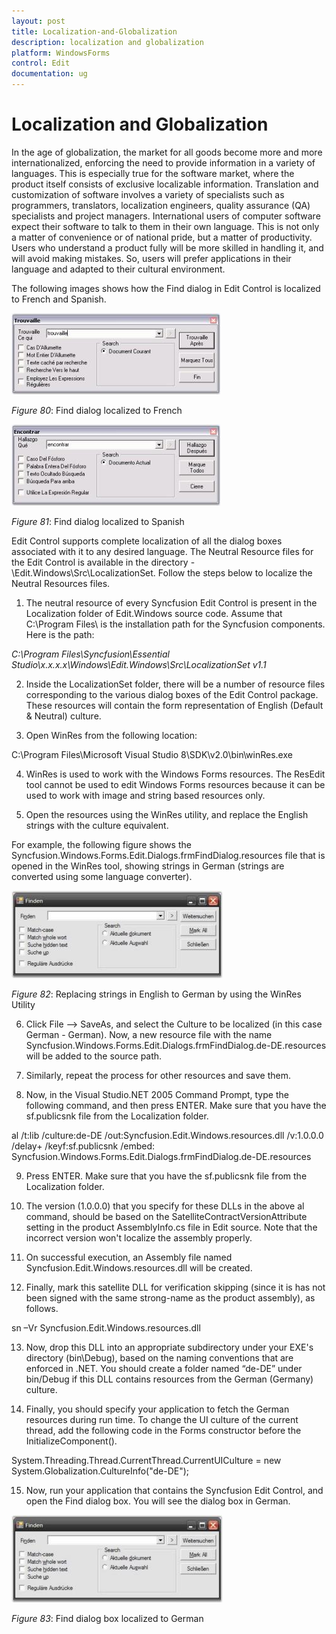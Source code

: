 ```yaml
---
layout: post
title: Localization-and-Globalization
description: localization and globalization
platform: WindowsForms
control: Edit
documentation: ug
---
```


# Localization and Globalization

In the age of globalization, the market for all goods become more and more internationalized, enforcing the need to provide information in a variety of languages. This is especially true for the software market, where the product itself consists of exclusive localizable information. Translation and customization of software involves a variety of specialists such as programmers, translators, localization engineers, quality assurance (QA) specialists and project managers. International users of computer software expect their software to talk to them in their own language. This is not only a matter of convenience or of national pride, but a matter of productivity. Users who understand a product fully will be more skilled in handling it, and will avoid making mistakes. So, users will prefer applications in their language and adapted to their cultural environment.

The following images shows how the Find dialog in Edit Control is localized to French and Spanish.



![](Localization-and-Globalization_images/Localization-and-Globalization_img1.jpeg)



_Figure_ _80_: Find dialog localized to French



![](Localization-and-Globalization_images/Localization-and-Globalization_img2.jpeg)



_Figure_ _81_: Find dialog localized to Spanish



Edit Control supports complete localization of all the dialog boxes associated with it to any desired language. The Neutral Resource files for the Edit Control is available in the directory - \Edit.Windows\Src\LocalizationSet. Follow the steps below to localize the Neutral Resources files.



1. The neutral resource of every Syncfusion Edit Control is present in the Localization folder of Edit.Windows source code. Assume that C:\Program Files\ is the installation path for the Syncfusion components. Here is the path:



_C:\Program Files\Syncfusion\Essential Studio\x.x.x.x\Windows\Edit.Windows\Src\LocalizationSet v1.1_



2. Inside the LocalizationSet folder, there will be a number of resource files corresponding to the various dialog boxes of the Edit Control package. These resources will contain the form representation of English (Default & Neutral) culture.



3. Open WinRes from the following location:



C:\Program Files\Microsoft Visual Studio 8\SDK\v2.0\bin\winRes.exe



4. WinRes is used to work with the Windows Forms resources. The ResEdit tool cannot be used to edit Windows Forms resources because it can be used to work with image and string based resources only.



5. Open the resources using the WinRes utility, and replace the English strings with the culture equivalent.



For example, the following figure shows the Syncfusion.Windows.Forms.Edit.Dialogs.frmFindDialog.resources file that is opened in the WinRes tool, showing strings in German (strings are converted using some language converter).



![](Localization-and-Globalization_images/Localization-and-Globalization_img3.jpeg)



_Figure_ _82_: Replacing strings in English to German by using the WinRes Utility



6. Click File --> SaveAs, and select the Culture to be localized (in this case German - German). Now, a new resource file with the name Syncfusion.Windows.Forms.Edit.Dialogs.frmFindDialog.de-DE.resources will be added to the source path.



7. Similarly, repeat the process for other resources and save them.



8. Now, in the Visual Studio.NET 2005 Command Prompt, type the following command, and then press ENTER. Make sure that you have the sf.publicsnk file from the Localization folder.



al /t:lib /culture:de-DE /out:Syncfusion.Edit.Windows.resources.dll /v:1.0.0.0 /delay+ /keyf:sf.publicsnk /embed: Syncfusion.Windows.Forms.Edit.Dialogs.frmFindDialog.de-DE.resources



9. Press ENTER. Make sure that you have the sf.publicsnk file from the Localization folder.



10. The version (1.0.0.0) that you specify for these DLLs in the above al command, should be based on the SatelliteContractVersionAttribute setting in the product AssemblyInfo.cs file in Edit source. Note that the incorrect version won't localize the assembly properly.



11. On successful execution, an Assembly file named Syncfusion.Edit.Windows.resources.dll will be created.



12. Finally, mark this satellite DLL for verification skipping (since it is has not been signed with the same strong-name as the product assembly), as follows.



sn –Vr Syncfusion.Edit.Windows.resources.dll



13. Now, drop this DLL into an appropriate subdirectory under your EXE's directory (bin\Debug\), based on the naming conventions that are enforced in .NET. You should create a folder named “de-DE” under bin/Debug if this DLL contains resources from the German (Germany) culture.



14. Finally, you should specify your application to fetch the German resources during run time. To change the UI culture of the current thread, add the following code in the Forms constructor before the InitializeComponent().



System.Threading.Thread.CurrentThread.CurrentUICulture = new System.Globalization.CultureInfo("de-DE"); 



15. Now, run your application that contains the Syncfusion Edit Control, and open the Find dialog box. You will see the dialog box in German.



![](Localization-and-Globalization_images/Localization-and-Globalization_img4.jpeg)



_Figure_ _83_: Find dialog box localized to German



